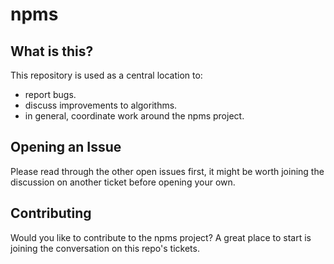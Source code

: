# npms

## What is this?

This repository is used as a central location to:

* report bugs.
* discuss improvements to algorithms.
* in general, coordinate work around the npms project.

## Opening an Issue

Please read through the other open issues first, it might be
worth joining the discussion on another ticket before opening your own.

## Contributing

Would you like to contribute to the npms project? A great place to start
is joining the conversation on this repo's tickets.
